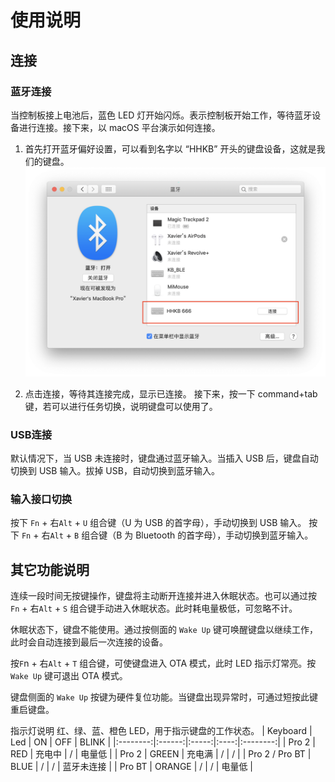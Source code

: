 # 使用说明

## 连接
### 蓝牙连接
当控制板接上电池后，蓝色 LED 灯开始闪烁。表示控制板开始工作，等待蓝牙设备进行连接。接下来，以 macOS 平台演示如何连接。

1. 首先打开蓝牙偏好设置，可以看到名字以 “HHKB” 开头的键盘设备，这就是我们的键盘。
   ![Bluetooth Config](assets/image-8.png)

2. 点击连接，等待其连接完成，显示已连接。 接下来，按一下 command+tab 键，若可以进行任务切换，说明键盘可以使用了。


### USB连接
默认情况下，当 USB 未连接时，键盘通过蓝牙输入。当插入 USB 后，键盘自动切换到 USB 输入。拔掉 USB，自动切换到蓝牙输入。

### 输入接口切换
按下 `Fn` + 右`Alt` + `U` 组合键（U 为 USB 的首字母），手动切换到 USB 输入。 按下 `Fn` + 右`Alt` + `B` 组合键（B 为 Bluetooth 的首字母），手动切换到蓝牙输入。

## 其它功能说明
连续一段时间无按键操作，键盘将主动断开连接并进入休眠状态。也可以通过按 `Fn` + 右`Alt` + `S` 组合键手动进入休眠状态。此时耗电量极低，可忽略不计。

休眠状态下，键盘不能使用。通过按侧面的 `Wake Up` 键可唤醒键盘以继续工作，此时会自动连接到最后一次连接的设备。

按`F`n + 右`Alt` + `T` 组合键，可使键盘进入 OTA 模式，此时 LED 指示灯常亮。按 `Wake Up` 键可退出 OTA 模式。

键盘侧面的 `Wake Up` 按键为硬件复位功能。当键盘出现异常时，可通过短按此键重启键盘。

指示灯说明
红、绿、蓝、橙色 LED，用于指示键盘的工作状态。
| Keyboard | Led    | ON    | OFF | BLINK    |
|:--------:|:------:|:-----:|:----:|:--------:|
| Pro 2          | RED    | 充电中 | \/  | 电量低    | 
| Pro 2          | GREEN  | 充电满 | \/  |  \/       | 
| Pro 2 / Pro BT | BLUE   | \/    | \/  |  蓝牙未连接 | 
| Pro BT         | ORANGE | \/    | \/  |  电量低    | 